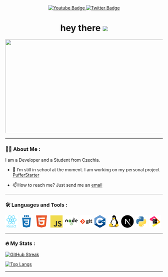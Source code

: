 <div id="header" align="center">
  <div id="badges">
    <a href="https://youtube.com/@smajl">
      <img src="https://img.shields.io/badge/YouTube-red?style=for-the-badge&logo=youtube&logoColor=white" alt="Youtube Badge"/>
    </a>
    <a href="https://twitter.com/smoliiczech">
      <img src="https://img.shields.io/badge/Twitter-blue?style=for-the-badge&logo=twitter&logoColor=white" alt="Twitter Badge"/>
    </a>
  </div>
  <h1>
    hey there
    <img src="https://media.giphy.com/media/hvRJCLFzcasrR4ia7z/giphy.gif" width="30px"/>
  </h1>
</div>
<div align="center">
  <img src="https://media.giphy.com/media/dWesBcTLavkZuG35MI/giphy.gif" width="600" height="300"/>
</div>

---

### :man_technologist: About Me :
I am a Developer and a Student from Czechia.
- :telescope: I’m still in school at the moment. I am working on my personal project [PufferStarter](https://github.com/smajlll/pufferstarter-cli)

- :mailbox:How to reach me? Just send me an [email](mailto:me@smoliicek.xyz)

---

### :hammer_and_wrench: Languages and Tools :
<div>
  <img src="https://github.com/devicons/devicon/blob/master/icons/react/react-original-wordmark.svg" title="React" alt="React" width="40" height="40"/>&nbsp;
  <img src="https://github.com/devicons/devicon/blob/master/icons/css3/css3-plain-wordmark.svg"  title="CSS3" alt="CSS" width="40" height="40"/>&nbsp;
  <img src="https://github.com/devicons/devicon/blob/master/icons/html5/html5-original.svg" title="HTML5" alt="HTML" width="40" height="40"/>&nbsp;
  <img src="https://github.com/devicons/devicon/blob/master/icons/javascript/javascript-original.svg" title="JavaScript" alt="JavaScript" width="40" height="40"/>&nbsp;
  <img src="https://github.com/devicons/devicon/blob/master/icons/nodejs/nodejs-original-wordmark.svg" title="NodeJS" alt="NodeJS" width="40" height="40"/>&nbsp;
  <img src="https://github.com/devicons/devicon/blob/master/icons/git/git-original-wordmark.svg" title="Git" **alt="Git" width="40" height="40"/>
  <img src="https://github.com/devicons/devicon/blob/master/icons/cplusplus/cplusplus-original.svg" title="C++" **alt="C++" width="40" height="40"/>
  <img src="https://github.com/devicons/devicon/blob/master/icons/linux/linux-original.svg" title="Linux" **alt=""Linux" width="40" height="40"/>
  <img src="https://github.com/devicons/devicon/blob/master/icons/nextjs/nextjs-original.svg" title="Next.JS" **alt=""nextjs" width="40" height="40"/>
  <img src="https://github.com/devicons/devicon/blob/master/icons/python/python-original.svg" title="python" **alt=""python" width="40" height="40"/>
  <img src="https://github.com/devicons/devicon/blob/master/icons/jetbrains/jetbrains-original.svg" title="jetbrains tools" **alt=""jetbrains tools" width="40" height="40"/>
</div>

---

### :fire: My Stats :
[![GitHub Streak](http://github-readme-streak-stats.herokuapp.com?user=smajlll&theme=dark&background=000000)](https://git.io/streak-stats)

[![Top Langs](https://github-readme-stats.vercel.app/api/top-langs/?username=smajlll&layout=compact&theme=vision-friendly-dark)](https://github.com/anuraghazra/github-readme-stats)

---



<!--
**Smajlll/Smajlll** is a ✨ _special_ ✨ repository because its `README.md` (this file) appears on your GitHub profile.
🔭 I’m currently working on ...
- 🌱 I’m currently learning ...
- 👯 I’m looking to collaborate on ...
- 🤔 I’m looking for help with ...
- 💬 Ask me about ...
- 📫 How to reach me: ...
- 😄 Pronouns: ...
- ⚡ Fun fact: ...
-->
